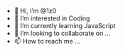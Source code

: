 - 👋 Hi, I’m @1z0
- 👀 I’m interested in Coding
- 🌱 I’m currently learning JavaScript
- 💞️ I’m looking to collaborate on ...
- 📫 How to reach me ...

<!---
1z0/1z0 is a ✨ special ✨ repository because its `README.md` (this file) appears on your GitHub profile.
You can click the Preview link to take a look at your changes.
--->
